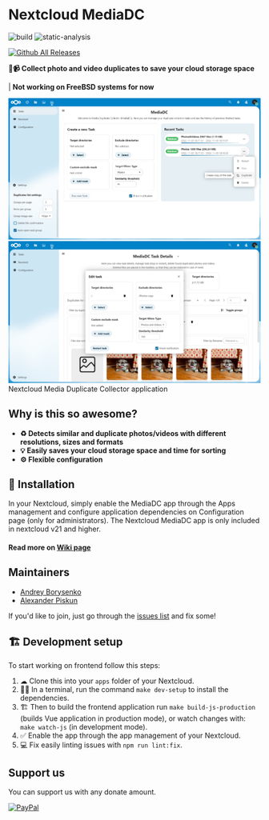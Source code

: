 # Nextcloud MediaDC

![build](https://github.com/andrey18106/mediadc/actions/workflows/create-release-draft.yml/badge.svg)
![static-analysis](https://github.com/andrey18106/mediadc/actions/workflows/static-analysis.yml/badge.svg?branch=dev)

[![Github All Releases](https://img.shields.io/github/downloads/andrey18106/mediadc/total.svg)](https://github.com/andrey18106/mediadc/releases)

**📸📹 Collect photo and video duplicates to save your cloud storage space**

| **Not working on FreeBSD systems for now**

![Home page](/screenshots/mediadc_home.png)
![Task page](/screenshots/mediadc_task_details_2.png)
Nextcloud Media Duplicate Collector application

## Why is this so awesome?

* **♻ Detects similar and duplicate photos/videos with different resolutions, sizes and formats**
* **💡 Easily saves your cloud storage space and time for sorting**
* **⚙ Flexible configuration**

## 🚀 Installation

In your Nextcloud, simply enable the MediaDC app through the Apps management
and configure application dependencies on Configuration page (only for administrators).
The Nextcloud MediaDC app is only included in nextcloud v21 and higher.
#### Read more on [Wiki page](https://github.com/andrey18106/mediadc/wiki)

## Maintainers

* [Andrey Borysenko](https://github.com/andrey18106)
* [Alexander Piskun](https://github.com/bigcat88)

If you'd like to join, just go through the [issues list](https://github.com/andrey18106/mediadc/issues) and fix some!

## 🏗 Development setup

To start working on frontend follow this steps:

1. ☁ Clone this into your `apps` folder of your Nextcloud.
1. 👩‍💻 In a terminal, run the command `make dev-setup` to install the dependencies.
1. 🏗 Then to build the frontend application run `make build-js-production` (builds Vue application in production mode), or watch changes with: `make watch-js` (in development mode).
1. ✅ Enable the app through the app management of your Nextcloud.
1. 💻 Fix easily linting issues with `npm run lint:fix`.

## Support us

You can support us with any donate amount.

[![PayPal](https://www.paypalobjects.com/en_US/i/btn/btn_donate_LG.gif)](https://www.paypal.com/donate?hosted_button_id=H5PLJJMWLDNJQ)
